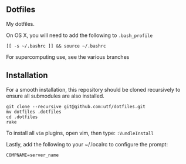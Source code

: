 Dotfiles
--------

My dotfiles.

On OS X, you will need to add the following to `.bash_profile`

```
[[ -s ~/.bashrc ]] && source ~/.bashrc
```

For supercomputing use, see the various branches

Installation
-----------

For a smooth installation, this repository should be cloned recursively to ensure all submodules are also installed.

```
git clone --recursive git@github.com:utf/dotfiles.git
mv dotfiles .dotfiles
cd .dotfiles
rake
```

To install all `vim` plugins, open vim, then type: `:VundleInstall`

Lastly, add the following to your ~/.localrc to configure the prompt:

```
COMPNAME=server_name
```
